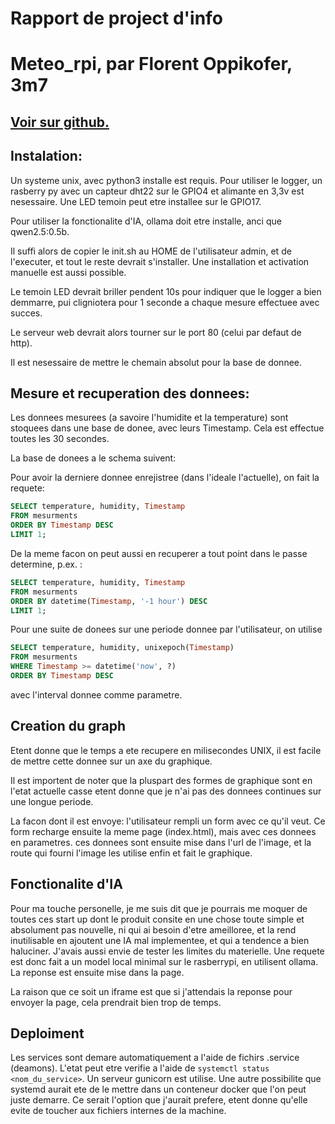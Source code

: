 # Rapport de project d'info

# Meteo_rpi, par Florent Oppikofer, 3m7
[Voir sur github.](https://github.com/freenfox/meteo-rpi)
---




## Instalation:
Un systeme unix, avec python3 installe est requis. Pour utiliser le logger, un rasberry py avec un capteur dht22 sur le GPIO4 et alimante en 3,3v est nesessaire. Une LED temoin peut etre installee sur le GPIO17.

Pour utiliser la fonctionalite d'IA, ollama doit etre installe, anci que qwen2.5:0.5b.

Il suffi alors de copier le init.sh au HOME de l'utilisateur admin, et de l'executer, et tout le reste devrait s'installer. Une installation et activation manuelle est aussi possible.

Le temoin LED devrait briller pendent 10s pour indiquer que le logger a bien demmarre, pui cligniotera pour 1 seconde a chaque mesure effectuee avec succes.

Le serveur web devrait alors tourner sur le port 80 (celui par defaut de http).

Il est nesessaire de mettre le chemain absolut pour la base de donnee.

## Mesure et recuperation des donnees:
Les donnees mesurees (a savoire l'humidite et la temperature) sont stoquees dans une base de donee, avec leurs Timestamp. Cela est effectue toutes les 30 secondes. 

La base de donees a le schema suivent: 

Pour avoir la derniere donnee enrejistree (dans l'ideale l'actuelle), on fait la requete:
```sql
SELECT temperature, humidity, Timestamp
FROM mesurments
ORDER BY Timestamp DESC
LIMIT 1;
```

De la meme facon on peut aussi en recuperer a tout point dans le passe determine, p.ex. :
```sql
SELECT temperature, humidity, Timestamp
FROM mesurments
ORDER BY datetime(Timestamp, '-1 hour') DESC
LIMIT 1;
```

Pour une suite de donees sur une periode donnee par l'utilisateur, on utilise
```sql
SELECT temperature, humidity, unixepoch(Timestamp)
FROM mesurments
WHERE Timestamp >= datetime('now', ?)
ORDER BY Timestamp DESC
```

avec l'interval donnee comme parametre.

## Creation du graph

Etent donne que le temps a ete recupere en milisecondes UNIX, il est facile de mettre cette donnee sur un axe du graphique.

Il est importent de noter que la pluspart des formes de graphique sont en l'etat actuelle casse etent donne que je n'ai pas des donnees continues sur une longue periode.

La facon dont il est envoye: l'utilisateur rempli un form avec ce qu'il veut. Ce form recharge ensuite la meme page (index.html), mais avec ces donnees en parametres. ces donnees sont ensuite mise dans l'url de l'image, et la route qui fourni l'image les utilise enfin et fait le graphique.

## Fonctionalite d'IA
Pour ma touche personelle, je me suis dit que je pourrais me moquer de toutes ces start up dont le produit consite en une chose toute simple et absolument pas nouvelle, ni qui ai besoin d'etre ameilloree, et la rend inutilisable en ajoutent une IA mal implementee, et qui a tendence a bien haluciner. J'avais aussi envie de tester les limites du materielle. Une requete est donc fait a un model local minimal sur le rasberrypi, en utilisent ollama. La reponse est ensuite mise dans la page. 

La raison que ce soit un iframe est que si j'attendais la reponse pour envoyer la page, cela prendrait bien trop de temps.

## Deploiment
Les services sont demare automatiquement a l'aide de fichirs .service (deamons). L'etat peut etre verifie a l'aide de `systemctl status <nom_du_service>`. Un serveur gunicorn est utilise. Une autre possibilite que systemd aurait ete de le mettre dans un conteneur docker que l'on peut juste demarre. Ce serait l'option que j'aurait prefere, etent donne qu'elle evite de toucher aux fichiers internes de la machine.